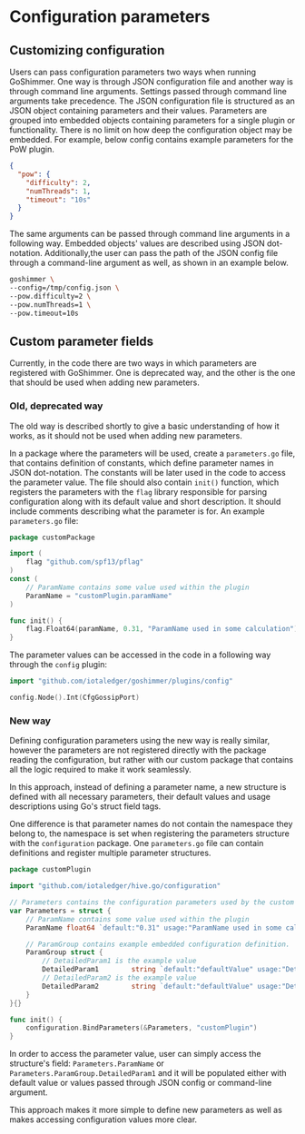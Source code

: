 # Configuration parameters
## Customizing configuration
Users can pass configuration parameters two ways when running GoShimmer. One way is through JSON configuration file and another way is through command line arguments.
Settings passed through command line arguments take precedence. The JSON configuration file is structured as an JSON object containing parameters and their values.
Parameters are grouped into embedded objects containing parameters for a single plugin or functionality. There is no limit on how deep the configuration object may be embedded.
For example, below config contains example parameters for the PoW plugin.

```json
{
  "pow": {
    "difficulty": 2,
    "numThreads": 1,
    "timeout": "10s"
  }
}
```

The same arguments can be passed through command line arguments in a following way. Embedded objects' values are described using JSON dot-notation.
Additionally,the user can pass the path of the JSON config file through a command-line argument as well, as shown in an example below. 

```bash
goshimmer \
--config=/tmp/config.json \
--pow.difficulty=2 \
--pow.numThreads=1 \
--pow.timeout=10s 
```

## Custom parameter fields

Currently, in the code there are two ways in which parameters are registered with GoShimmer. One is deprecated way, and the other is the one that should be used when adding new parameters.

### Old, deprecated way
The old way is described shortly to give a basic understanding of how it works, as it should not be used when adding new parameters.

In a package where the parameters will be used, create a `parameters.go` file, that contains definition of constants, which define parameter names in JSON dot-notation. 
The constants will be later used in the code to access the parameter value. 
The file should also contain `init()` function, which registers the parameters with the `flag` library responsible for parsing configuration along with its default value and short description.
It should include comments describing what the parameter is for. An example `parameters.go` file:

```go
package customPackage

import (
	flag "github.com/spf13/pflag"
)
const (
	// ParamName contains some value used within the plugin
	ParamName = "customPlugin.paramName"
)

func init() {
	flag.Float64(paramName, 0.31, "ParamName used in some calculation")
}
```

The parameter values can be accessed in the code in a following way through the `config` plugin:

```go
import "github.com/iotaledger/goshimmer/plugins/config"

config.Node().Int(CfgGossipPort)
```

### New way

Defining configuration parameters using the new way is really similar, however the parameters are not registered directly with the package reading the configuration,
but rather with our custom package that contains all the logic required to make it work seamlessly. 

In this approach, instead of defining a parameter name, a new structure is defined with all necessary parameters, their default values and usage descriptions using Go's struct field tags.

One difference is that parameter names do not contain the namespace they belong to, the namespace is set when registering the parameters structure with the `configuration` package. One `parameters.go` file can contain definitions and register multiple parameter structures.

```go
package customPlugin

import "github.com/iotaledger/hive.go/configuration"

// Parameters contains the configuration parameters used by the custom plugin.
var Parameters = struct {
	// ParamName contains some value used within the plugin
	ParamName float64 `default:"0.31" usage:"ParamName used in some calculation"`

	// ParamGroup contains example embedded configuration definition.
	ParamGroup struct {
		// DetailedParam1 is the example value
		DetailedParam1        string `default:"defaultValue" usage:"DetailedParam1 used in the plugin"`
		// DetailedParam2 is the example value
		DetailedParam2        string `default:"defaultValue" usage:"DetailedParam2 used in the plugin"`
	}
}{}

func init() {
	configuration.BindParameters(&Parameters, "customPlugin")
}
```

In order to access the parameter value, user can simply access the structure's field: `Parameters.ParamName` or `Parameters.ParamGroup.DetailedParam1` 
and it will be populated either with default value or values passed through JSON config or command-line argument. 

This approach makes it more simple to define new parameters as well as makes accessing configuration values more clear. 
